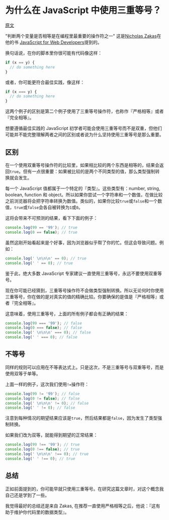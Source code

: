 # 为什么在 JavaScript 中使用三重等号？

[原文](https://www.impressivewebs.com/why-use-triple-equals-javascipt/)

"判断两个变量是否相等是在编程里最重要的操作符之一" 这是[Nicholas Zakas](http://www.nczonline.net/)在他的书
[JavaScript for Web Developers](http://www.amazon.com/Professional-JavaScript-Developers-Wrox-Programmer/dp/047022780X/)提到的。

换句话说，在你的脚本里你很可能有代码像这样：

```javascript
if (x == y) {
  // do something here
}
```

或者，你可能更符合最佳实践，像这样：

```javascript
if (x === y) {
  // do something here
}
```

这两个例子的区别是第二个例子使用了三重等号操作符，也称作『严格相等』或者『完全相等』。

想要遵循最佳实践的 JavaScript 初学者可能会使用三重等号而不是双重，但他们可能并不能完整理解两者之间的区别或者说为什么坚持使用三重等号是那么重要。

## 区别

在一个使用双重等号操作符的比较里，如果相比较的两个东西是相等的，结果会返回`true`。但有一点很重要：如果被比较的是两个不同类型的值，那么类型强制转换就会发生。

每一个 JavaScript 值都属于一个特定的『类型』。这些类型有：number, string, boolean, function 和 object。所以如果你尝试一个字符串和一个数值，在做比较之前浏览器将会把字符串转换为数值。类似的，如果你比较`true`或`false`和一个数值，`true`或`false`会各自被转换为`1`或`0`。

这将会带来不可预测的结果，看下下面的例子：

```javascript
console.log(99 == '99'); // true
console.log(0 == false); // true
```

虽然这刚开始看起来是个好事，因为浏览器似乎帮了你的忙。但这会导致问题。例如：

```javascript
console.log(' \n\n\n' == 0); // true
console.log(' ' == 0); // true
```

鉴于此，绝大多数 JavaScript 专家建议一直使用三重等号，永远不要使用双重等号。

现在你可能已经猜到，三重等号操作符不会做类型强制转换。所以无论何时你使用三重等号，你在做的是对真实的值的精确比较。你要确保的是值是『严格相等』或者『完全相等』。

这意味着，使用三重等号，上面的所有例子都会有正确的结果：

```javascript
console.log(99 === '99'); // false
console.log(0 === false); // false
console.log(' \n\n\n' === 0); // false
console.log(' ' === 0); // false
```

## 不等号

同样的规则可以应用在不等表达式上。只是这次，不是三重等号与双重等号，而是使用双等于单等。

上面一样的例子，这次我们使用`!=`操作符：

```javascript
console.log(99 != '99'); // false
console.log(0 != false); // false
console.log(' \n\n\n' != 0); // false
console.log(' ' != 0); // false
```

注意到每种情况的期望结果应该是`true`，然后结果都是`false`，因为发生了类型强制转换。

如果我们改为双等，就能得到期望的正常结果：

```javascript
console.log(99 !== '99'); // true
console.log(0 !== false); // true
console.log(' \n\n\n' !== 0); // true
console.log(' ' !== 0); // true
```

## 总结

正如前面提到的，你可能早就只使用三重等号。在研究这篇文章时，对这个概念我自己还是学到了一些。

我觉得最好的总结还是来自 Zakas, 在推荐一直使用严格相等之后，他说：『这有助于维护你代码里的数据类型』。
